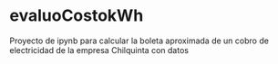# evaluoCostokWh
Proyecto de ipynb para calcular la boleta aproximada de un cobro de electricidad de la empresa Chilquinta con datos 
